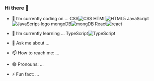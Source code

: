 ### Hi there 👋



- 🔭 I’m currently coding on ...
CSS![CSS](https://user-images.githubusercontent.com/124668015/234644767-5d47c6cd-bcdb-46a8-adfa-d315ba092d91.png)
HTML![HTML5](https://user-images.githubusercontent.com/124668015/234644771-b52e5733-21aa-4c46-81dc-1f5b61d7b664.png)
JavaScript![JavaScript-logo](https://user-images.githubusercontent.com/124668015/234644773-b667c5e7-3622-45fd-aa45-a09e782c7d53.png)
mongoDB![mongDB](https://user-images.githubusercontent.com/124668015/234644779-7b51e677-699c-4f65-bdac-6068b578a4d9.png)
React![react](https://user-images.githubusercontent.com/124668015/234644783-e87e34e8-8ae3-413f-90f8-669504a6736b.png)



- 🌱 I’m currently learning ...
TypeScript![TypeScript](https://user-images.githubusercontent.com/124668015/234645148-6dfb3ab4-8555-48c6-8829-3047abe06e75.png)





- 💬 Ask me about ...

- 📫 How to reach me: ...

- 😄 Pronouns: ...

- ⚡ Fun fact: ...




